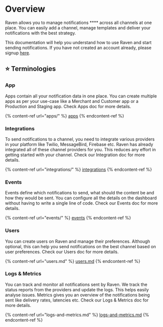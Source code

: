 # Overview

Raven allows you to manage notifications **** across all channels at one place. You can easily add a channel, manage templates and deliver your notifications with the best strategy.

This documentation will help you understand how to use Raven and start sending notifications. If you have not created an account already, please signup [here](https://console.ravenapp.dev).

## ⭐ Terminologies

### **App**

Apps contain all your notification data in one place. You can create multiple apps as per your use-case like a Merchant and Customer app or a Production and Staging app. Check Apps doc for more details.    &#x20;

{% content-ref url="apps/" %}
[apps](apps/)
{% endcontent-ref %}

### **Integrations**

To send notifications to a channel, you need to integrate various providers in your platform like Twilio, MessageBird, Firebase etc. Raven has already integrated all of these channel providers for you. This reduces any effort in getting started with your channel. Check our Integration doc for more details.

{% content-ref url="integrations/" %}
[integrations](integrations/)
{% endcontent-ref %}

### **Events**

Events define which notifications to send, what should the content be and how they would be sent. You can configure all the details on the dashboard without having to write a single line of code. Check our Events doc for more details.

{% content-ref url="events/" %}
[events](events/)
{% endcontent-ref %}

### **Users**

You can create users on Raven and manage their preferences. Although optional, this can help you send notifications on the best channel based on user preferences. Check our Users doc for more details.

{% content-ref url="users.md" %}
[users.md](users.md)
{% endcontent-ref %}

### **Logs & Metrics**

You can track and monitor all notifications sent by Raven. We track the status reports from the providers and update the logs. This helps easily analyse issues. Metrics gives you an overview of the notifications being sent like delivery rates, latencies etc. Check our Logs & Metrics doc for more details.

{% content-ref url="logs-and-metrics.md" %}
[logs-and-metrics.md](logs-and-metrics.md)
{% endcontent-ref %}
